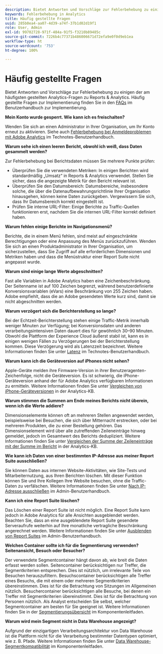 ```yaml
---
description: Bietet Antworten und Vorschläge zur Fehlerbehebung zu einigen der am häufigsten gestellten Fragen zu Analytics.
keywords: Fehlerbehebung in Analytics
title: Häufig gestellte Fragen
uuid: 285b0ea4-aa07-4d39-a74f-37b1d02d19f1
role: User, Admin
exl-id: 99702728-971f-484a-91f5-f3210b89485c
source-git-commit: 7226b4c77371b486006671d72efa9e0f0d9eb1ea
workflow-type: ht
source-wordcount: '753'
ht-degree: 100%

---
```


# Häufig gestellte Fragen

Bietet Antworten und Vorschläge zur Fehlerbehebung zu einigen der am häufigsten gestellten Analytics-Fragen zu Reports &amp; Analytics. Häufig gestellte Fragen zur Implementierung finden Sie in den [FAQs](/help/implement/faq.md) im Benutzerhandbuch zur Implementierung.

**Mein Konto wurde gesperrt. Wie kann ich es freischalten?**

Wenden Sie sich an einen Administrator in Ihrer Organisation, um Ihr Konto erneut zu aktivieren. Siehe auch [Fehlerbehebung bei Anmeldeproblemen mit Adobe Analytics](/help/technotes/troubleshoot-login.md) im Technotes-Benutzerhandbuch.

**Warum sehe ich einen leeren Bericht, obwohl ich weiß, dass Daten gesammelt werden?**

Zur Fehlerbehebung bei Berichtsdaten müssen Sie mehrere Punkte prüfen:

* Überprüfen Sie die verwendeten Metriken: In einigen Berichten wird standardmäßig „Umsatz“ in Reports &amp; Analytics verwendet. Stellen Sie sicher, dass die angezeigte Metrik für den Bericht relevant ist.
* Überprüfen Sie den Datumsbereich: Datumsbereiche, insbesondere solche, die über die Datenaufbewahrungsrichtlinie Ihrer Organisation hinausgehen, können keine Daten zurückgeben. Vergewissern Sie sich, dass Ihr Datumsbereich korrekt eingestellt ist.
* Prüfen Sie interne URL-Filter: Einige Berichte zu Traffic-Quellen funktionieren erst, nachdem Sie die internen URL-Filter korrekt definiert haben.

**Warum fehlen einige Berichte im Navigationsmenü?**

Berichte, die in einem Menü fehlen, sind meist auf eingeschränkte Berechtigungen oder eine Anpassung des Menüs zurückzuführen. Wenden Sie sich an einen Produktadministrator in Ihrer Organisation, um sicherzustellen, dass Sie Zugriff auf alle erforderlichen Dimensionen und Metriken haben und dass die Menüstruktur einer Report Suite nicht angepasst wurde.

**Warum sind einige lange Werte abgeschnitten?**

Fast alle Variablen in Adobe Analytics haben eine Zeichenbeschränkung. Der Seitenname ist auf 100 Zeichen begrenzt, während benutzerdefinierte Konversionsvariablen (eVars) eine Beschränkung von 255 Zeichen haben. Adobe empfiehlt, dass die an Adobe gesendeten Werte kurz sind, damit sie nicht abgeschnitten werden.

**Warum verzögert sich die Berichterstellung so lange?**

Bei der Echtzeit-Berichterstellung stehen einige Traffic-Metrik innerhalb weniger Minuten zur Verfügung; bei Konversionsdaten und anderen verarbeitungsintensiven Daten dauert dies für gewöhnlich 30–90 Minuten. Obwohl die Plattform der Experience Cloud äußerst stabil ist, kann es in einigen wenigen Fällen zu Verzögerungen bei der Berichterstellung kommen. Diese Verzögerung wird als Latenzzeit bezeichnet. Weitere Informationen finden Sie unter [Latenz](/help/technotes/latency.md) im Technotes-Benutzerhandbuch.

**Warum kann ich die Geräteversion auf iPhones nicht sehen?**

Apple-Geräte melden ihre Firmware-Version in ihrer Benutzeragenten-Zeichenfolge, nicht die Geräteversion. Es ist schwierig, die iPhone-Geräteversion anhand der für Adobe Analytics verfügbaren Informationen zu ermitteln. Weitere Informationen finden Sie unter [Vergleichen von iPhone-Geräteversionen](https://helpx.adobe.com/de/analytics/kb/comparing-iphone-device-versions.html) in der Analytics-KB.

**Warum stimmen die Summen am Ende meines Berichts nicht überein, wenn ich die Werte addiere?**

Dimensionselemente können oft an mehreren Stellen angewendet werden, beispielsweise bei Besuchen, die sich über Mitternacht erstrecken, oder bei mehreren Produkten, die zu einer Bestellung gehören. Das Dimensionselement wird über alle zutreffenden Zeileneinträge hinweg gemeldet, jedoch im Gesamtwert des Berichts dedupliziert. Weitere Informationen finden Sie unter [Vergleichen der Summe der Zeileneinträge mit der Summe im Bericht](https://helpx.adobe.com/de/analytics/kb/sum-line-items-different-from-total.html) in der Analytics-KB.

**Wie kann ich Daten von einer bestimmten IP-Adresse aus meiner Report Suite ausschließen?**

Sie können Daten aus internen Website-Aktivitäten, wie Site-Tests und Mitarbeiternutzung, aus Ihren Berichten löschen. Mit dieser Funktion können Sie und Ihre Kollegen Ihre Website besuchen, ohne die Traffic-Daten zu verfälschen. Weitere Informationen finden Sie unter [Nach IP-Adresse ausschließen](/help/admin/admin/exclude-ip.md) im Admin-Benutzerhandbuch.

**Kann ich eine Report Suite löschen?**

Das Löschen einer Report Suite ist nicht möglich. Eine Report Suite kann jedoch in Adobe Analytics für alle Ansichten ausgeblendet werden. Beachten Sie, dass an eine ausgeblendete Report Suite gesendete Serveraufrufe weiterhin auf Ihre monatliche vertragliche Beschränkung angerechnet werden. Weitere Informationen finden Sie unter [Ausblenden von Report Suites](/help/admin/company/c-hide-report-suites.md) im Admin-Benutzerhandbuch.

**Welchen Container sollte ich für die Segmentierung verwenden? Seitenansicht, Besuch oder Besucher?**

Der verwendete Segmentcontainer hängt davon ab, wie breit die Daten erfasst werden sollen. Seitencontainer berücksichtigen nur Treffer, die Segmentkriterien entsprechen. Dies ist nützlich, um irrelevante Teile von Besuchen herauszufiltern. Besuchscontainer berücksichtigen alle Treffer eines Besuchs, die mit einem oder mehreren Segmentkriterien übereinstimmen. Dies ist für die Betrachtung von Sitzungen im Allgemeinen nützlich. Besuchercontainer berücksichtigen alle Besuche, bei denen ein Treffer mit Segmentkriterien übereinstimmt. Dies ist für die Betrachtung von Personen nützlich. Als Analyst entscheiden Sie selbst, welcher Segmentcontainer am besten für Sie geeignet ist. Weitere Informationen finden Sie in der [Segmentierungsübersicht](/help/components/segmentation/seg-overview.md) im Komponentenleitfaden.

**Warum wird mein Segment nicht in Data Warehouse angezeigt?**

Aufgrund der einzigartigen Verarbeitungsarchitektur von Data Warehouse ist die Plattform nicht für die Verarbeitung bestimmter Datentypen optimiert, wie z. B. Pfade. Weitere Informationen finden Sie unter [Data Warehouse-Segmentkompatibilität](/help/components/segmentation/seg-reference/seg-compatibility.md) im Komponentenleitfaden.
